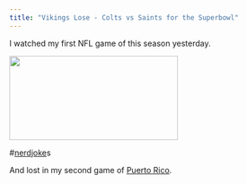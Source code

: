 ```yaml
---
title: "Vikings Lose - Colts vs Saints for the Superbowl"
---
```

<p>I watched my first NFL game of this season yesterday.</p>
<p><a href="https://twitter.com/jsnell/status/8177615017"><img src="https://chrisenns.com/wp-content/uploads/2010/01/favretablet-300x150.png" alt="" title="favretablet" width="300" height="150" class="aligncenter size-medium wp-image-2048" /></a></p>
<p>#<a href="https://www.loopinsight.com/2010/01/18/apple-announces-special-event-for-january-27/">nerdjoke</a>s</p>
<p>And lost in my second game of <a href="https://en.wikipedia.org/wiki/Puerto_Rico_(board_game)">Puerto Rico</a>.</p>
